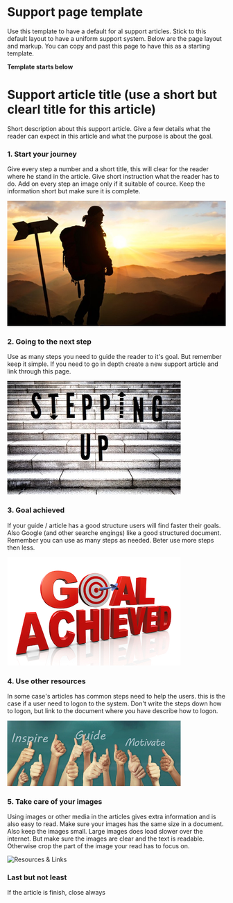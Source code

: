 # Support page template
Use this template to have a default for al support articles. Stick to this default layout to have a uniform support system. Below are the page layout and markup. You can copy and past this page to have this as a starting template.

**Template starts below**



# Support article title (use a short but clearl title for this article)
Short description about this support article. Give a few details what the reader can expect in this article and what the purpose is about the goal.


### 1. Start your journey
Give every step a number and a short title, this will clear for the reader where he stand in the article. Give short instruction what the reader has to do. Add on every step an image only if it suitable of cource. Keep the information short but make sure it is complete.

![Start your journey](/template/images/template_image_1.jpg)


### 2. Going to the next step
Use as many steps you need to guide the reader to it's goal. But remember keep it simple. If you need to go in depth create a new support article and link through this page.

![Step-up to the next level](/template/images/template_image_2.jpg)


### 3. Goal achieved
If your guide / article has a good structure users will find faster their goals. Also Google (and other searche engings) like a good structured document. Remember you can use as many steps as needed. Beter use more steps then less.

![Goal achieved](/template/images/template_image_3.jpg)


### 4. Use other resources
In some case's articles has common steps need to help the users. this is the case if a user need to logon to the system. Don't write the steps down how to logon, but link to the document where you have describe how to logon.

![Resources & Links](/template/images/template_image_4.jpg)

### 5. Take care of your images
Using images or other media in the articles gives extra information and is also easy to read. Make sure your images has the same size in a document. Also keep the images small. Large images does load slower over the internet. But make sure the images are clear and the text is readable. Otherwise crop the part of the image your read has to focus on.

![Resources & Links](/template/images/template_image_5.jpg)

### Last but not least
If the article is finish, close always
